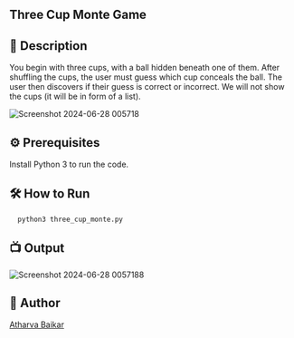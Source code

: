 ## Three Cup Monte Game

## 🌟 Description

You begin with three cups, with a ball hidden beneath one of them. After shuffling the cups, the user must guess which cup conceals the ball. The user then discovers if their guess is correct or incorrect. We will not show the cups (it will be in form of a list).

<a align="center">![Screenshot 2024-06-28 005718](https://github.com/DarkGuardian641/Dot-Fit/assets/91188597/aa1800ac-846d-4a9c-8944-57e34ae373f1)</a>

## ⚙️ Prerequisites

Install Python 3 to run the code.

## 🛠️ How to Run

```python3
  python3 three_cup_monte.py
```
## 📺 Output

![Screenshot 2024-06-28 0057188](https://github.com/DarkGuardian641/Python-Mini-Projects/assets/91188597/df297690-3824-40c5-a7c9-a7285165a000)

## 🤖 Author
[Atharva Baikar](https://github.com/DarkGuardian641)
